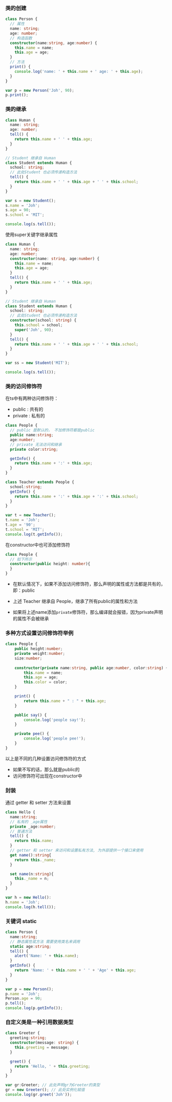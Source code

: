 ### 类的创建

```typescript
class Person {
  // 属性
  name: string;
  age: number;
  // 构造函数
  constructor(name:string, age:number) {
    this.name = name;
    this.age = age;
  }
  // 方法
  print() {
    console.log('name: ' + this.name + ' age: ' + this.age);
  }
}

var p = new Person('Joh', 90);
p.print();

```

### 类的继承

```typescript
class Human {
  name: string;
  age: number;
  tell() {
    return this.name + ' ' + this.age;
  }
}

// Student 继承自 Human
class Student extends Human {
  school: string;
  // 此处Student 也必须传递构造方法
  tell() {
    return this.name + ' ' + this.age + ' ' + this.school;
  }
}

var s = new Student();
s.name = 'Joh';
s.age = 90;
s.school = 'MIT';

console.log(s.tell());
```

使用super关键字继承属性

```typescript
class Human {
  name: string;
  age: number;
  constructor(name: string, age:number) {
    this.name = name;
    this.age = age;
  }
  tell() {
    return this.name + ' ' + this.age;
  }
}

// Student 继承自 Human
class Student extends Human {
  school: string;
  // 此处Student 也必须传递构造方法
  constructor(school: string) {
    this.school = school;
    super('Joh', 90);
  }
  tell() {
    return this.name + ' ' + this.age + ' ' + this.school;
  }
}

var ss = new Student('MIT');

console.log(s.tell());
```

### 类的访问修饰符

在ts中有两种访问修饰符：

- public : 共有的
- private : 私有的

```typescript
class People {
  // public 是默认的， 不加修饰符都是public
  public name:string;
  age:number;
  // private 无法访问和继承
  private color:string;

  getInfo() {
    return this.name + ':' + this.age;
  }
}

class Teacher extends People {
  school:string;
  getInfo() {
    return this.name + ':' + this.age + ':' + this.school;
  }
}

var t = new Teacher();
t.name = 'Joh';
t.age = '90';
t.school = 'MIT';
console.log(t.getInfo());

```

在constructor中也可添加修饰符

```typescript
class People {
  // 如下所示
  constructor(public height: number){
  }
}
```

- 在默认情况下，如果不添加访问修饰符，那么声明的属性或方法都是共有的，即：public

- 上述 Teacher 继承自 People，继承了所有public的属性和方法

- 如果将上述name添加`private`修饰符，那么编译就会报错，因为private声明的属性不会被继承

### 多种方式设置访问修饰符举例

```typescript
class People {
	public height:number;
	private weight:number;
    size:number;
    
	constructor(private name:string, public age:number, color:string) {
		this.name = name;
		this.age = age;
		this.color = color;
	}

	print() {
		return this.name + " : " + this.age;
	}

	public say() {
		console.log('people say!');
	}

	private pee() {
		console.log('people pee!');
	}
}

```

以上是不同的几种设置访问修饰符的方式

- 如果不写的话，那么就是public的
- 访问修饰符可出现在constructor中

### 封装

通过 getter 和 setter 方法来设置

```typescript
class Hello {
  name:string;
  // 私有的 _age属性
  private _age:number;
  // 普通方法
  tell() {
    return this.name;
  }
  // getter 和 setter 来访问和设置私有方法, 为外部提供一个接口来使用
  get name():string{
    return this._name;
  }

  set name(n:string){
    this._name = n;
  }
}

var h = new Hello():
h.name = 'Joh';
console.log(h.tell());

```

### 关键词 static

```typescript
class Person {
  name:string;
  // 静态属性或方法 需要使用类名来调用
  static age:string;
  tell() {
    alert('Name: ' + this.name);
  }
  getInfo() {
    return 'Name: ' + this.name + ' ' + 'Age' + this.age;
  }
}

var p = new Person();
p.name = 'Joh';
Person.age = 90;
p.tell();
console.log(p.getInfo());
```

### 自定义类是一种引用数据类型

```typescript
class Greeter {
  greeting:string;
  constructor(message: string) {
    this.greeting = message;
  }

  greet() {
    return 'Hello, ' + this.greeting;
  }
}

var gr:Greeter; // 此处声明gr为Greeter的类型
gr = new Greeter(); // 此处实例化赋值
console.log(gr.greet('Joh'));
```